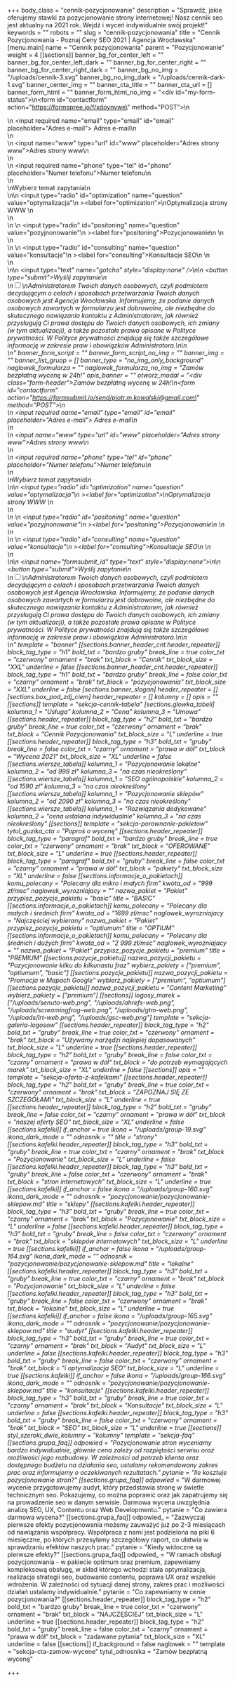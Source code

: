 +++
body_class = "cennik-pozycjonowanie"
description = "Sprawdź, jakie oferujemy stawki za pozycjonowanie strony internetowej! Nasz cennik seo jest aktualny na 2021 rok. Wejdź i wyceń indywidualnie swój projekt!"
keywords = ""
robots = ""
slug = "cennik-pozycjonowania"
title = "Cennik Pozycjonowania - Poznaj Ceny SEO 2021 | Agencja Wrocławska"
[menu.main]
name = "Cennik pozycjonowania"
parent = "Pozycjonowanie"
weight = 4
[[sections]]
banner_bg_for_center_left = ""
banner_bg_for_center_left_dark = ""
banner_bg_for_center_right = ""
banner_bg_for_center_right_dark = ""
banner_bg_no_img = "/uploads/cennik-3.svg"
banner_bg_no_img_dark = "/uploads/cennik-dark-1.svg"
banner_center_img = ""
banner_cta_title = ""
banner_cta_url = []
banner_form_html = ""
banner_form_html_no_img = "<div id=\"my-form-status\"></div>\n<form id=\"contactform\" action=\"https://formspree.io/f/xdoynvwe\" method=\"POST\">\n<div class='input-cnt'>\n <input required name=\"email\" type=\"email\" id=\"email\" placeholder=\"Adres e-mail\"><label for='email'> Adres e-mail</label>\n</div>\n<div class='input-cnt'>\n    <input name=\"www\" type=\"url\" id=\"www\" placeholder=\"Adres strony www\"><label for='www'>Adres strony www</label>\n</div>\n<div class='input-cnt'>\n    <input  required name=\"phone\" type=\"tel\" id=\"phone\" placeholder=\"Numer telefonu\"><label for='phone'>Numer telefonu</label>\n   </div>\n   <div>\n<span class='radio-cnt-title'>Wybierz temat zapytania</span>\n <div class='form-radio'>\n\n  <input type=\"radio\" id=\"optimization\" name=\"question\" value=\"optymalizacja\"\n         ><label for=\"optimization\">\nOptymalizacja strony WWW </label>\n</div>\n <div class='form-radio'>\n \n  <input type=\"radio\" id=\"positoning\" name=\"question\" value=\"pozyjnonowanie\"\n         ><label for=\"positoning\">Pozycjonowanie\n </label>\n</div>\n <div class='form-radio'>\n \n  <input type=\"radio\" id=\"consulting\" name=\"question\" value=\"konsultacje\"\n         ><label for=\"consulting\">Konsultacje SEO\n </label>\n</div>\n</div>\n\n <input type=\"text\" name=\"_gotcha\" style=\"display:none\" />\n\n    <button  type=\"submit\">Wyślij zapytanie</button>\n<div class='rodo'>\n<input id='rodo-accept' type='checkbox' required name='rodo-accept' value='accept'/>\n<label for='rodo-accept'>Administratorem Twoich danych osobowych, czyli podmiotem decydującym o celach i sposobach przetwarzania Twoich danych osobowych jest Agencja Wrocławska. Informujemy, że podanie danych osobowych zawartych w formularzu jest dobrowolne, ale niezbędne do skutecznego nawiązania kontaktu z Administratorem, jak również przysługują Ci prawa dostępu do Twoich danych osobowych, ich zmiany (w tym aktualizacji), a także pozostałe prawa opisane w Polityce prywatności. W Polityce prywatności znajdują się także szczegółowe informację w zakresie praw i obowiązków Administratora.\n</label>\n</div>\n</form>"
banner_form_script = ""
banner_form_script_no_img = ""
banner_img = ""
banner_list_gruop = []
banner_type = "no_img_only_background"
naglowek_formularza = ""
naglowek_formularza_no_img = "Zamów bezpłatną wycenę w 24h!"
opis_banner = ""
otworz_modal = "<div class=\"form-header\">Zamów bezpłatną wycenę w 24h!</div>\n<form id=\"contactform\" action=\"https://formsubmit.io/send/piotr.m.kowalski@gmail.com\" method=\"POST\">\n<div class='input-cnt'>\n <input required name=\"email\" type=\"email\" id=\"email\" placeholder=\"Adres e-mail\"><label for='email'> Adres e-mail</label>\n</div>\n<div class='input-cnt'>\n    <input name=\"www\" type=\"url\" id=\"www\" placeholder=\"Adres strony www\"><label for='www'>Adres strony www</label>\n</div>\n<div class='input-cnt'>\n    <input  required name=\"phone\" type=\"tel\" id=\"phone\" placeholder=\"Numer telefonu\"><label for='phone'>Numer telefonu</label>\n   </div>\n   <div>\n<span class='radio-cnt-title'>Wybierz temat zapytania</span>\n <div class='form-radio'>\n\n  <input type=\"radio\" id=\"optimization\" name=\"question\" value=\"optymalizacja\"\n         ><label for=\"optimization\">\nOptymalizacja strony WWW </label>\n</div>\n <div class='form-radio'>\n \n  <input type=\"radio\" id=\"positoning\" name=\"question\" value=\"pozyjnonowanie\"\n         ><label for=\"positoning\">Pozycjonowanie\n </label>\n</div>\n <div class='form-radio'>\n \n  <input type=\"radio\" id=\"consulting\" name=\"question\" value=\"konsultacje\"\n         ><label for=\"consulting\">Konsultacje SEO\n </label>\n</div>\n</div>\n\n    <input name=\"_formsubmit_id\" type=\"text\" style=\"display:none\">\n\n    <button  type=\"submit\">Wyślij zapytanie</button>\n<div class='rodo'>\n<input id='rodo-accept' type='checkbox' required name='rodo-accept' value='accept'/>\n<label for='rodo-accept'>Administratorem Twoich danych osobowych, czyli podmiotem decydującym o celach i sposobach przetwarzania Twoich danych osobowych jest Agencja Wrocławska. Informujemy, że podanie danych osobowych zawartych w formularzu jest dobrowolne, ale niezbędne do skutecznego nawiązania kontaktu z Administratorem, jak również przysługują Ci prawa dostępu do Twoich danych osobowych, ich zmiany (w tym aktualizacji), a także pozostałe prawa opisane w Polityce prywatności. W Polityce prywatności znajdują się także szczegółowe informację w zakresie praw i obowiązków Administratora.\n</label>\n</div>\n</form>"
template = "banner"
[[sections.banner_header_cnt.header_repeater]]
block_tag_type = "h1"
bold_txt = "bardzo gruby"
break_line = true
color_txt = "czerwony"
ornament = "brak"
txt_block = "Cennik"
txt_block_size = "XXL"
underline = false
[[sections.banner_header_cnt.header_repeater]]
block_tag_type = "h1"
bold_txt = "bardzo gruby"
break_line = false
color_txt = "czarny"
ornament = "brak"
txt_block = "pozycjonowania"
txt_block_size = "XXL"
underline = false
[sections.banner_slogan]
header_repeater = []
[sections.box_pod_zdj_ciem]
header_repeater = []
kolumny = []
opis = ""
[[sections]]
template = "sekcja-cennik-tabela"
[sections.glowka_tabeli]
kolumna_1 = "Usługa"
kolumna_2 = "Cena"
kolumna_3 = "Umowa"
[[sections.header_repeater]]
block_tag_type = "h2"
bold_txt = "bardzo gruby"
break_line = true
color_txt = "czerwony"
ornament = "brak"
txt_block = "Cennik Pozycjonowania"
txt_block_size = "L"
underline = true
[[sections.header_repeater]]
block_tag_type = "h3"
bold_txt = "gruby"
break_line = false
color_txt = "czarny"
ornament = "prawa w dół"
txt_block = "Wycena 2021"
txt_block_size = "XL"
underline = false
[[sections.wiersze_tabela]]
kolumna_1 = "Pozycjonowanie lokalne"
kolumna_2 = "od 999 zł"
kolumna_3 = "na czas nieokreślony"
[[sections.wiersze_tabela]]
kolumna_1 = "SEO ogólnopolskie"
kolumna_2 = "od 1590 zł"
kolumna_3 = "na czas nieokreślony"
[[sections.wiersze_tabela]]
kolumna_1 = "Pozycjonowanie sklepów"
kolumna_2 = "od 2090 zł"
kolumna_3 = "na czas nieokreślony"
[[sections.wiersze_tabela]]
kolumna_1 = "Rozwiązania dedykowane"
kolumna_2 = "cena ustalana indywidualnie"
kolumna_3 = "na czas nieokreślony"
[[sections]]
template = "sekcja-porownanie-pakietow"
tytul_guzika_cta = "Poproś o wycenę"
[[sections.header_repeater]]
block_tag_type = "paragraf"
bold_txt = "bardzo gruby"
break_line = true
color_txt = "czerwony"
ornament = "brak"
txt_block = "OFEROWANE"
txt_block_size = "L"
underline = true
[[sections.header_repeater]]
block_tag_type = "paragraf"
bold_txt = "gruby"
break_line = false
color_txt = "czarny"
ornament = "prawa w dół"
txt_block = "pakiety"
txt_block_size = "XL"
underline = false
[[sections.informacje_o_pakietach]]
komu_polecany = "Polecany dla mikro i małych firm"
kwota_od = "999 zł/msc"
naglowek_wyrozniajacy = ""
nazwa_pakiet = "Pakiet"
przypisz_pozycje_pakietu = "basic"
title = "BASIC"
[[sections.informacje_o_pakietach]]
komu_polecany = "Polecany dla małych i średnich firm"
kwota_od = "1699 zł/msc"
naglowek_wyrozniajacy = "Najczęściej wybierany"
nazwa_pakiet = "Pakiet"
przypisz_pozycje_pakietu = "optiumum"
title = "OPTIUM"
[[sections.informacje_o_pakietach]]
komu_polecany = "Polecany dla średnich i dużych firm"
kwota_od = "2 999 zł/msc"
naglowek_wyrozniajacy = ""
nazwa_pakiet = "Pakiet"
przypisz_pozycje_pakietu = "premium"
title = "PREMIUM"
[[sections.pozycje_pakietu]]
nazwa_pozycji_pakietu = "Pozycjonowanie kilku do kilkunastu fraz"
wybierz_pakiety = ["premium", "optiumum", "basic"]
[[sections.pozycje_pakietu]]
nazwa_pozycji_pakietu = "Promocja w Mapach Google"
wybierz_pakiety = ["premium", "optiumum"]
[[sections.pozycje_pakietu]]
nazwa_pozycji_pakietu = "Content Marketing"
wybierz_pakiety = ["premium"]
[[sections]]
logosy_marek = ["/uploads/senuto-web.png", "/uploads/ahrefs-web.png", "/uploads/screamingfrog-web.png", "/uploads/gtm-web.png", "/uploads/lrt-web.png", "/uploads/gsc-web.png"]
template = "sekcja-galeria-logosow"
[[sections.header_repeater]]
block_tag_type = "h2"
bold_txt = "gruby"
break_line = true
color_txt = "czerwony"
ornament = "brak"
txt_block = "Używamy narzędzi najlepiej dopasowanych"
txt_block_size = "L"
underline = true
[[sections.header_repeater]]
block_tag_type = "h2"
bold_txt = "gruby"
break_line = false
color_txt = "czarny"
ornament = "prawa w dół"
txt_block = "do potrzeb wymagających marek"
txt_block_size = "XL"
underline = false
[[sections]]
opis = ""
template = "sekcja-oferta-z-kafelkami"
[[sections.header_repeater]]
block_tag_type = "h2"
bold_txt = "gruby"
break_line = true
color_txt = "czerwony"
ornament = "brak"
txt_block = "ZAPOZNAJ SIĘ ZE SZCZEGÓŁAMI"
txt_block_size = "L"
underline = true
[[sections.header_repeater]]
block_tag_type = "h2"
bold_txt = "gruby"
break_line = false
color_txt = "czarny"
ornament = "prawa w dół"
txt_block = "naszej oferty SEO"
txt_block_size = "XL"
underline = false
[[sections.kafelki]]
if_anchor = true
ikona = "/uploads/group-19.svg"
ikona_dark_mode = ""
odnosnik = ""
title = "strony"
[[sections.kafelki.header_repeater]]
block_tag_type = "h3"
bold_txt = "gruby"
break_line = true
color_txt = "czarny"
ornament = "brak"
txt_block = "Pozycjonowanie"
txt_block_size = "L"
underline = false
[[sections.kafelki.header_repeater]]
block_tag_type = "h3"
bold_txt = "gruby"
break_line = false
color_txt = "czerwony"
ornament = "brak"
txt_block = "stron internetowych"
txt_block_size = "L"
underline = true
[[sections.kafelki]]
if_anchor = false
ikona = "/uploads/group-160.svg"
ikona_dark_mode = ""
odnosnik = "pozycjonowanie/pozycjonowanie-sklepow.md"
title = "sklepy"
[[sections.kafelki.header_repeater]]
block_tag_type = "h3"
bold_txt = "gruby"
break_line = true
color_txt = "czarny"
ornament = "brak"
txt_block = "Pozycjonowanie"
txt_block_size = "L"
underline = false
[[sections.kafelki.header_repeater]]
block_tag_type = "h3"
bold_txt = "gruby"
break_line = false
color_txt = "czerwony"
ornament = "brak"
txt_block = "sklepów internetowych"
txt_block_size = "L"
underline = true
[[sections.kafelki]]
if_anchor = false
ikona = "/uploads/group-164.svg"
ikona_dark_mode = ""
odnosnik = "pozycjonowanie/pozycjonowanie-sklepow.md"
title = "lokalne"
[[sections.kafelki.header_repeater]]
block_tag_type = "h3"
bold_txt = "gruby"
break_line = true
color_txt = "czarny"
ornament = "brak"
txt_block = "Pozycjonowanie"
txt_block_size = "L"
underline = false
[[sections.kafelki.header_repeater]]
block_tag_type = "h3"
bold_txt = "gruby"
break_line = false
color_txt = "czerwony"
ornament = "brak"
txt_block = "lokalne"
txt_block_size = "L"
underline = true
[[sections.kafelki]]
if_anchor = false
ikona = "/uploads/group-165.svg"
ikona_dark_mode = ""
odnosnik = "pozycjonowanie/pozycjonowanie-sklepow.md"
title = "audyt"
[[sections.kafelki.header_repeater]]
block_tag_type = "h3"
bold_txt = "gruby"
break_line = true
color_txt = "czarny"
ornament = "brak"
txt_block = "Audyt"
txt_block_size = "L"
underline = false
[[sections.kafelki.header_repeater]]
block_tag_type = "h3"
bold_txt = "gruby"
break_line = false
color_txt = "czerwony"
ornament = "brak"
txt_block = "i optymalizacja SEO"
txt_block_size = "L"
underline = true
[[sections.kafelki]]
if_anchor = false
ikona = "/uploads/group-166.svg"
ikona_dark_mode = ""
odnosnik = "pozycjonowanie/pozycjonowanie-sklepow.md"
title = "konsultacje"
[[sections.kafelki.header_repeater]]
block_tag_type = "h3"
bold_txt = "gruby"
break_line = true
color_txt = "czarny"
ornament = "brak"
txt_block = "Konsultacje"
txt_block_size = "L"
underline = false
[[sections.kafelki.header_repeater]]
block_tag_type = "h3"
bold_txt = "gruby"
break_line = false
color_txt = "czerwony"
ornament = "brak"
txt_block = "SEO"
txt_block_size = "L"
underline = true
[[sections]]
styl_szeroki_dwie_kolumny = "kolumny"
template = "sekcja-faq"
[[sections.grupa_faq]]
odpowied_ = "Pozycjonowanie stron wyceniamy bardzo indywidualnie, głównie cena zależy od rozpiętości serwisu oraz możliwości jego rozbudowy. W zależności od potrzeb klienta oraz dostępnego budżetu na działania seo, ustalamy rekomendowany zakres prac oraz informujemy o oczekiwanych rezultatach."
pytanie = "Ile kosztuje pozycjonowanie stron?"
[[sections.grupa_faq]]
odpowied_ = "W darmowej wycenie przygotowujemy audyt, który przedstawia stronę w świetle technicznym seo. Pokazujemy, co można poprawić oraz jak zapatrujemy się na prowadzenie seo w danym serwisie. Darmowa wycena uwzględnia analizę SEO, UX, Contentu oraz Web Developmentu."
pytanie = "Co zawiera darmowa wycena?"
[[sections.grupa_faq]]
odpowied_ = "Zazwyczaj pierwsze efekty pozycjonowania możemy zauważyć już po 2-3 miesiącach od nawiązania współpracy. Współpraca z nami jest podzielona na piki 6 miesięczne, po których przesyłamy szczegółowy raport, co ułatwia w sprawdzaniu efektów naszych prac."
pytanie = "Kiedy widoczne są pierwsze efekty?"
[[sections.grupa_faq]]
odpowied_ = "W ramach obsługi pozycjonowania - w pakiecie optimum oraz premium, zapewniamy kompleksową obsługę, w skład którego wchodzi stała optymalizacja, realizacja strategii seo, budowanie contentu, poprawa UX oraz wszelkie wdrożenia. W zależności od sytuacji danej strony, zakres prac i możliwości działań ustalamy indywidualnie."
pytanie = "Co zapewniamy w cenie pozycjonowania?"
[[sections.header_repeater]]
block_tag_type = "h2"
bold_txt = "bardzo gruby"
break_line = true
color_txt = "czerwony"
ornament = "brak"
txt_block = "NAJCZĘŚCIEJ"
txt_block_size = "L"
underline = true
[[sections.header_repeater]]
block_tag_type = "h2"
bold_txt = "gruby"
break_line = false
color_txt = "czarny"
ornament = "prawa w dół"
txt_block = "zadawane pytania"
txt_block_size = "XL"
underline = false
[[sections]]
if_background = false
naglowek = ""
template = "sekcja-cta-zamow-wycene"
tytul_odnosnika = "Zamów bezpłatną wycenę"

+++
